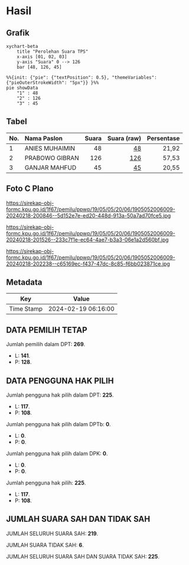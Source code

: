 # Hasil

## Grafik

```mermaid
xychart-beta
    title "Perolehan Suara TPS"
    x-axis [01, 02, 03]
    y-axis "Suara" 0 --> 126
    bar [48, 126, 45]
```

```mermaid
%%{init: {"pie": {"textPosition": 0.5}, "themeVariables": {"pieOuterStrokeWidth": "5px"}} }%%
pie showData
    "1" : 48
    "2" : 126
    "3" : 45
```

## Tabel

| No. | Nama Paslon    | Suara | Suara (raw) | Persentase |
|:--- |:-------------- | -----:| -----------:| ----------:|
| 1   | ANIES MUHAIMIN | 48    | [48][p-1]   | 21,92      |
| 2   | PRABOWO GIBRAN | 126   | [126][p-2]  | 57,53      |
| 3   | GANJAR MAHFUD  | 45    | [45][p-3]   | 20,55      |


[p-1]: https://github.com/gigit-pemilu/pemilu-2024-19-kepulauan-bangka-belitung/blob/main/pilpres/hitung-suara/sub/19-kepulauan-bangka-belitung/sub/05-bangka-barat/sub/05-tempilang/sub/2006-benteng-kota/sub/009-tps/sub/paslon-1.txt
[p-2]: https://github.com/gigit-pemilu/pemilu-2024-19-kepulauan-bangka-belitung/blob/main/pilpres/hitung-suara/sub/19-kepulauan-bangka-belitung/sub/05-bangka-barat/sub/05-tempilang/sub/2006-benteng-kota/sub/009-tps/sub/paslon-2.txt
[p-3]: https://github.com/gigit-pemilu/pemilu-2024-19-kepulauan-bangka-belitung/blob/main/pilpres/hitung-suara/sub/19-kepulauan-bangka-belitung/sub/05-bangka-barat/sub/05-tempilang/sub/2006-benteng-kota/sub/009-tps/sub/paslon-3.txt

## Foto C Plano

https://sirekap-obj-formc.kpu.go.id/1f67/pemilu/ppwp/19/05/05/20/06/1905052006009-20240218-200846--5d152e7e-ed20-448d-913a-50a7ad70fce5.jpg

https://sirekap-obj-formc.kpu.go.id/1f67/pemilu/ppwp/19/05/05/20/06/1905052006009-20240218-201526--233c7f1e-ec64-4ae7-b3a3-06e1a2d560bf.jpg

https://sirekap-obj-formc.kpu.go.id/1f67/pemilu/ppwp/19/05/05/20/06/1905052006009-20240218-202238--c65169ec-f437-47dc-8c85-f6bb023871ce.jpg


## Metadata

| Key        | Value               |
| ---------- | ------------------- |
| Time Stamp | 2024-02-19 06:16:00 |


## DATA PEMILIH TETAP

Jumlah pemilih dalam DPT: **269**.
 * L: **141**.
 * P: **128**.

## DATA PENGGUNA HAK PILIH

Jumlah pengguna hak pilih dalam DPT: **225**.
 * L: **117**.
 * P: **108**.

Jumlah pengguna hak pilih dalam DPTb: **0**.
 * L: **0**.
 * P: **0**.

Jumlah pengguna hak pilih dalam DPK: **0**.
 * L: **0**.
 * P: **0**.

Jumlah pengguna hak pilih: **225**.
 * L: **117**.
 * P: **108**.

## JUMLAH SUARA SAH DAN TIDAK SAH

JUMLAH SELURUH SUARA SAH: **219**.

JUMLAH SUARA TIDAK SAH: **6**.

JUMLAH SELURUH SUARA SAH DAN SUARA TIDAK SAH: **225**.


